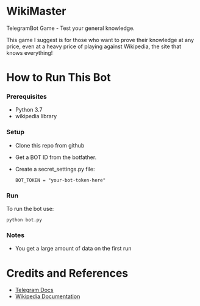 # WikiMaster
TelegramBot Game - Test your general knowledge.

This game I suggest is for those who want to prove their knowledge at any price, 
even at a heavy price of playing against Wikipedia, the site that knows everything!

# How to Run This Bot
### Prerequisites
 - Python 3.7
 - wikipedia library
 
### Setup
- Clone this repo from github

- Get a BOT ID from the botfather.

- Create a secret_settings.py file:
     ```
     BOT_TOKEN = "your-bot-token-here"
     ```
### Run   
To run the bot use:
   ```
   python bot.py
   ```
### Notes
- You get a large amount of data on the first run

# Credits and References
- [Telegram Docs](https://core.telegram.org/bots)
- [Wikipedia Documentation](https://wikipedia.readthedocs.io/en/latest/code.html)
